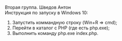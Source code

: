Вторая группа. Шведов Антон<br>
Инструкция по запуску в Windows 10:<br>
 1. Запустить коммандную строку (Win+R => cmd);
 2. Перейти в каталог с PHP (где есть php.exe);
 3. Выполнить команду php.exe index.php.
